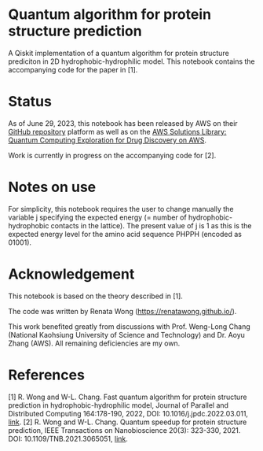 # Quantum algorithm for protein structure prediction

A Qiskit implementation of a quantum algorithm for protein structure prediciton in 2D hydrophobic-hydrophilic model. This notebook contains the accompanying code for the paper in [1]. 


# Status
As of June 29, 2023, this notebook has been released by AWS on their [GitHub repository](https://github.com/awslabs/quantum-computing-exploration-for-drug-discovery-on-aws) platform as well as on the [AWS Solutions Library: Quantum Computing Exploration for Drug Discovery on AWS](https://aws.amazon.com/solutions/implementations/quantum-computing-exploration-for-drug-discovery/). 

Work is currently in progress on the accompanying code for [2].

# Notes on use
For simplicity, this notebook requires the user to change manually the variable j specifying the expected energy (= number of hydrophobic-hydrophobic contacts in the lattice). The present value of j is 1 as this is the expected energy level for the amino acid sequence PHPPH (encoded as 01001). 

# Acknowledgement
This notebook is based on the theory described in [1].

The code was written by Renata Wong (https://renatawong.github.io/).

This work benefited greatly from discussions with Prof. Weng-Long Chang (National Kaohsiung University of Science and Technology) and Dr. Aoyu Zhang (AWS). All remaining deficiencies are my own.

# References
[1] R. Wong and W-L. Chang. Fast quantum algorithm for protein structure prediction in hydrophobic-hydrophilic model, Journal of Parallel and Distributed Computing 164:178-190, 2022, DOI: 10.1016/j.jpdc.2022.03.011, [link](https://www.sciencedirect.com/science/article/abs/pii/S0743731522000673).
[2] R. Wong and W-L. Chang. Quantum speedup for protein structure prediction, IEEE Transactions on Nanobioscience 20(3): 323-330, 2021. DOI: 10.1109/TNB.2021.3065051, [link](https://ieeexplore.ieee.org/document/9374469).
